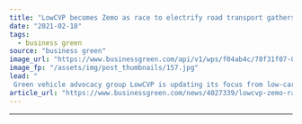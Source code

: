 ```yaml
---
title: "LowCVP becomes Zemo as race to electrify road transport gathers pace"
date: "2021-02-18"
tags: 
  - business green
source: "business green"
image_url: "https://www.businessgreen.com/api/v1/wps/f04ab4c/78f31f07-0be3-48cc-9256-e1743de77935/5/fordfocuselectric06-350x250-185x114.jpg"
image_fp: "/assets/img/post_thumbnails/157.jpg"
lead: "
 Green vehicle advocacy group LowCVP is updating its focus from low-carbon to zero-carbon vehicles, as Ford becomes the latest auto giant to beef up its electric vehicle plans ..."
article_url: "https://www.businessgreen.com/news/4027339/lowcvp-zemo-race-electrify-road-transport-gathers-pace"
---
```


---

